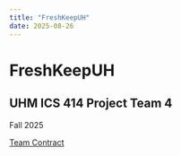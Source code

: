 ```yaml
---
title: "FreshKeepUH"
date: 2025-08-26
---
```

# FreshKeepUH
## UHM ICS 414 Project Team 4
Fall 2025

[Team Contract](team-contract.md)
